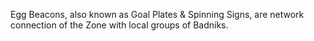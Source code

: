 Egg Beacons, also known as Goal Plates & Spinning Signs, are network connection of the Zone with local groups of Badniks.